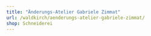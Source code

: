 ```yaml
---
title: "Änderungs-Atelier Gabriele Zimmat"
url: /waldkirch/aenderungs-atelier-gabriele-zimmat/
shop: Schneiderei
---
```

